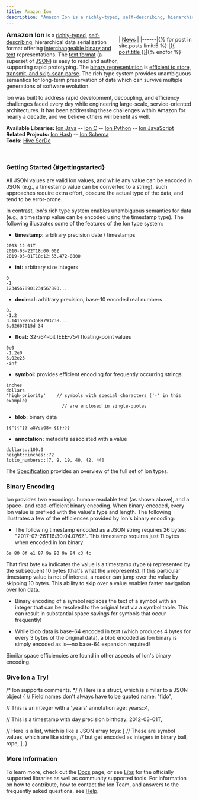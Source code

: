 ```yaml
---
title: Amazon Ion
description: "Amazon Ion is a richly-typed, self-describing, hierarchical data serialization format offering interchangeable binary and text representations. Ion was built to address rapid development, decoupling, and efficiency challenges faced every day while engineering large-scale, service-oriented architectures. Ion has been addressing these challenges within Amazon for nearly a decade, and we believe others will benefit as well."
---
```


<div style="float:right; width:200px" markdown="block">

| [News][7] |
|------|{% for post in site.posts limit:5 %}
|<a href="{{site.baseurl}}{{post.url}}">{{ post.title }}</a>|{% endfor %}

</div>

**<font size="+1">Amazon Ion</font>** is a [richly-typed][13], [self-describing][15], hierarchical data serialization
format offering [interchangeable binary and text][14] representations. The [text format][10]
(a superset of [JSON][1]) is easy to read and author, supporting rapid
prototyping. The [binary representation][11] is [efficient to store, transmit, and
skip-scan parse][16].  The rich type system provides unambiguous semantics for
long-term preservation of data which can survive multiple generations
of software evolution.

Ion was built to address rapid development, decoupling, and efficiency
challenges faced every day while engineering large-scale, service-oriented
architectures. It has been addressing these challenges within Amazon for nearly
a decade, and we believe others will benefit as well.

**Available Libraries:** [Ion Java][3] -- [Ion C][4] -- [Ion Python][5] -- [Ion JavaScript][6]<br>
**Related Projects:** [Ion Hash][19] -- [Ion Schema][17]<br>
**Tools:** [Hive SerDe][18]<br>

<br>

### Getting Started {#gettingstarted}

All JSON values are valid Ion values, and while any value can be encoded in JSON (e.g., a timestamp value can be converted to a string), such approaches require extra effort, obscure the actual type of the data, and tend to be error-prone.

In contrast, Ion's rich type system enables unambiguous semantics for data (e.g., a timestamp value can be encoded using the timestamp type).  The following illustrates some of the features of the Ion type system:

* **timestamp:**  arbitrary precision date / timestamps
```
2003-12-01T
2010-03-22T18:00:00Z
2019-05-01T18:12:53.472-0800
```

* **int:**  arbitrary size integers
```
0
-1
12345678901234567890...
```

* **decimal:**  arbitrary precision, base-10 encoded real numbers
```
0.
-1.2
3.141592653589793238...
6.62607015d-34
```

* **float:**  32-/64-bit IEEE-754 floating-point values
```
0e0
-1.2e0
6.02e23
-inf
```

* **symbol:**  provides efficient encoding for frequently occurring strings
```
inches
dollars
'high-priority'    // symbols with special characters ('-' in this example)
                     // are enclosed in single-quotes
```

* **blob:**  binary data
```
{{"{{"}} aGVsbG8= {{}}}}
```

* **annotation:**  metadata associated with a value
```
dollars::100.0
height::inches::72
lotto_numbers::[7, 9, 19, 40, 42, 44]
```

The [Specification][10] provides an overview of the full set of Ion types.

### Binary Encoding

Ion provides two encodings:  human-readable text (as shown above), and a space- and read-efficient binary encoding.  When binary-encoded, every Ion value is prefixed with the value's type and length.  The following illustrates a few of the efficiences provided by Ion's binary encoding:

* The following timestamp encoded as a JSON string requires 26 bytes:  "2017-07-26T16:30:04.076Z".  This timestamp requires just 11 bytes when encoded in Ion binary:
```
6a 80 0f e1 87 9a 90 9e 84 c3 4c
```
That first byte `6a` indicates the value is a timestamp (type `6`) represented by the subsequent 10 bytes (that's what the `a` represents).  If this particular timestamp value is not of interest, a reader can jump over the value by skipping 10 bytes.  This ability to skip over a value enables faster navigation over Ion data.

* Binary encoding of a symbol replaces the text of a symbol with an integer that can be resolved to the original text via a symbol table.  This can result in substantial space savings for symbols that occur frequently!

* While blob data is base-64 encoded in text (which produces 4 bytes for every 3 bytes of the original data), a blob encoded as Ion binary is simply encoded as is&mdash;no base-64 expansion required!

Similar space efficiencies are found in other aspects of Ion's binary encoding.

### Give Ion a Try!

<div class="ion-source">
/* Ion supports comments. */
// Here is a struct, which is similar to a JSON object
{
  // Field names don't always have to be quoted
  name: "fido",

  // This is an integer with a 'years' annotation
  age: years::4,

  // This is a timestamp with day precision
  birthday: 2012-03-01T,

  // Here is a list, which is like a JSON array
  toys: [
    // These are symbol values, which are like strings,
    // but get encoded as integers in binary
    ball,
    rope,
  ],
}
</div>
<script async src="assets/ion-widget.js"></script>

### More Information

To learn more, check out the [Docs][8] page, or see [Libs][12] for the officially supported libraries as well as community supported tools.  For information on how to contribute, how to contact the Ion Team, and answers to the frequently asked questions, see [Help][9].

<!-- References -->
[1]: http://json.org
[2]: guides/why.html
[3]: https://github.com/amzn/ion-java
[4]: https://github.com/amzn/ion-c
[5]: https://github.com/amzn/ion-python
[6]: https://github.com/amzn/ion-js
[7]: news.html
[8]: docs.html
[9]: help.html
[10]: docs/spec.html
[11]: docs/binary.html
[12]: libs.html
[13]: guides/why.html#rich-type-system
[14]: guides/why.html#dual-format-interoperability
[15]: guides/why.html#self-describing
[16]: guides/why.html#read-optimized-binary-format
[17]: https://amzn.github.io/ion-schema
[18]: https://github.com/amzn/ion-hive-serde
[19]: https://amzn.github.io/ion-hash
